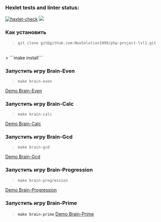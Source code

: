 ### Hexlet tests and linter status:
[![hexlet-check](https://github.com/NeoSolution1998/php-project-lvl1/actions/workflows/hexlet-check.yml/badge.svg)](https://github.com/NeoSolution1998/php-project-lvl1/actions/workflows/hexlet-check.yml)
<a href="https://codeclimate.com/github/NeoSolution1998/php-project-lvl1/maintainability"><img src="https://api.codeclimate.com/v1/badges/879f643599075bb62e7f/maintainability" /></a>

### Как установить 
> ```git clone git@github.com:NeoSolution1998/php-project-lvl1.git```
<br />
> ```make install```

### Запустить игру Brain-Even
> ```make brain-even```

<a target="_blank" href="https://asciinema.org/a/YNTqDPmUFIi5e1mpk5T94rRSs">Demo Brain-Even<a>
<br />

### Запустить игру Brain-Calc
> ```make brain-calc```

<a target="_blank" href="https://asciinema.org/a/442075">Demo Brain-Calc<a>
<br />
### Запустить игру Brain-Gcd
> ```make brain-gcd```

<a target="_blank" href="https://asciinema.org/a/rA0EbjNdkcU4biDSop6f6EiGa">Demo Brain-Gcd<a>
<br />

### Запустить игру Brain-Progression
> ```make brain-progression```

<a target="_blank" href="https://asciinema.org/a/442192">Demo Brain-Progression<a>
<br />

### Запустить игру Brain-Prime
> ```make brain-prime```
<a target="_blank" href="https://asciinema.org/a/442282">Demo Brain-Prime<a>
